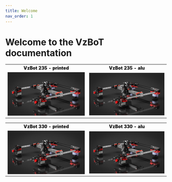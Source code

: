 ```yaml
---
title: Welcome
nav_order: 1
---
```


# Welcome to the VzBoT documentation

<style>
table {
    border-collapse: collapse;
    border: none !important;
    background: none !important;
}
table, th, td {
   border: none !important;
   background: none !important;
   text-align: center;
   font-weight: bolder;
}
</style>

| | |
|-|-|
| VzBot 235 - printed | VzBot 235 - alu |
| [![VzBot 235 - printed](./assets/images/manual/vz235_printed/printed_preview.png)](./vz235_printed) | [![VzBot 235 - printed](./assets/images/manual/vz235_printed/printed_preview.png)](./vz235_printed) |

| | |
|-|-|
| VzBot 330 - printed | VzBot 330 - alu |
| [![VzBot 235 - printed](./assets/images/manual/vz235_printed/printed_preview.png)](./vz235_printed) | [![VzBot 235 - printed](./assets/images/manual/vz235_printed/printed_preview.png)](./vz235_printed) |